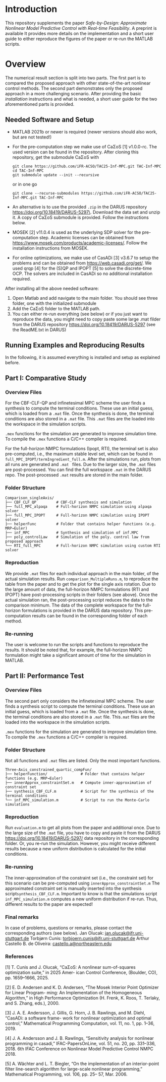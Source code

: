 # Introduction

This repository supplements the paper *Safe-by-Design: Approximate Nonlinear Model Predictive Control with Real-time Feasibility*. A preprint is available 
It provides more details on the implementation and a short user guide to either reproduce
the figures of the paper or re-run the MATLAB scripts.

# Overview

The numerical result section is split into two parts. The first part is
to compared the proposed approach with other state-of-the-art nonlinear
control methods. The second part demonstrates only the proposed approach
in a more challenging scenario. After providing the basic *installation*
instructions and what is needed, a short user guide for the two
aforementioned parts is provided.

## Needed Software and Setup

- MATLAB 2021b or newer is required (newer versions should also work,
  but are not tested!)

- For the pre-computation step we make use of
  CaΣoS [1] v1.0.0-rc. The used version can be found
  in the repository. After cloning this repository, get the submodule
  CaΣoS with
  ```
  git clone https://github.com/iFR-ACSO/TAC25-Inf-MPC.git TAC-Inf-MPC
  cd TAC-Inf-MPC
  git submodule update --init --recursive
  ```
  or in one go
  ```
  git clone --recurse-submodules https://github.com/iFR-ACSO/TAC25-Inf-MPC.git TAC-Inf-MPC

  ```


- An alternative is to use the provided `.zip` in the DARUS repository <https://doi.org/10.18419/DARUS-5297\>. Download the data set and unzip it. A copy of CaΣoS submodule is provided.
  Follow the instructions below. 

- MOSEK [2] v11.0.4 is used as the underlying SDP
  solver for the pre-computation step. Academic licenses can be obtained
  from <https://www.mosek.com/products/academic-licenses/>. Follow the
  installation instructions from MOSEK.

- For online optimizations, we make use of
  CasADi [3] v3.6.7 to setup the problems and can
  be obtained from <https://web.casadi.org/get/>. We used
  qrqp [4] for the (S)QP and
  IPOPT [5] to solve the discrete-time OCP.
  The solvers are included in CasADi so no additional installation
  required.

After installing all the above needed software:

1. Open Matlab and add navigate to the main folder. You should see three folder, one with the initialized submodule
2. Add the CaΣoS folder to the MATLAB path.
3. You can either re-run everything (see below) or if you just want to reproduce the data, you might need to copy paste some large .mat filder from the DARUS repository  https://doi.org/10.18419/DARUS-5297 (see the ReadME.txt in DARUS)


## Running Examples and Reproducing Results

In the following, it is assumed everything is installed and setup as
explained before.

## Part I: Comparative Study

### Overview Files

For the CBF-CLF-QP and infinetesimal MPC scheme the user finds a synthesis
to compute the terminal conditions. These use an initial guess, which is
loaded from a `.mat` file. Once the synthesis is done, the terminal
conditions are also stored in a `.mat` file. This `.mat` files are the
loaded into the workspace in the simulation scripts.

`.mex` functions for the simulation are generated to improve simulation
time. To compile the `.mex` functions a C/C++ compiler is required.

For the full-horizon NMPC formulations (Ipopt, RTI), the terminal set is
also pre-computed, i.e., the maximum stable level set, which can be
found in `full_MPC_IPOPT/termIngredient_full.m`. After the simulations
run, plots from all runs are generated and `.mat ` files. Due to the larger size, the `.mat` files are post-processed. You can find the full workspace `.mat` in the DARUS repo. The post-processed `.mat`
results are stored in the main folder.

### Folder Structure

```text
Comparison_singleAxis/
├── CBF_CLF_QP         # CBF-CLF synthesis and simulation
├── full_MPC_alpaqa    # Full-horizon NMPC simulation using alpaqa solver
├── full_MPC_IPOPT     # Full-horizon NMPC simulation using IPOPT solver
├── helperFunc         # Folder that contains helper functions (e.g. MRP→Euler)
├── inf_MPC            # Synthesis and simulation of inf.MPC
├── poly_controlLaw    # Simulation of the poly. control law from proposed approach
└── RTI_full_MPC       # Full-horizon NMPC simulation using custom RTI solver
```


### Reproduction

We provide `.mat` files for each individual approach in the main folder, of the
actual simulation results. Run `comparison_MultipleRuns.m`, to reproduce
the table from the paper and to get the plot for the single axis
rotation. Due to the large amount of data, the full-horizon NMPC
formulations (RTI and IPOPT) have post-processing scripts in their
folders (see above). Once the actual simulation ran, the post-processing script
reduces the data to the comparison minimum. The data of the complete
workspace for the full-horizon formulations is provided in the DARUS data repository. This pre-computation results can be found in the corresponding folder of each method.

### Re-running 

The user is welcome to run the scripts and functions to reproduce the results. It should be noted
that, for example, the full-horizon NMPC formulation might take a
significant amount of time for the simulation in MATLAB.

## Part II: Performance Test

### Overview Files

The second part only considers the infinetesimal MPC scheme. The user
finds a synthesis script to compute the terminal conditions. These use an
initial guess, which is loaded from a `.mat` file. Once the synthesis is
done, the terminal conditions are also stored in a `.mat` file. 
This`.mat` files are the loaded into the workspace in the simulation
scripts.

`.mex` functions for the simulation are generated to improve simulation
time. To compile the `.mex` functions a C/C++ compiler is required.

### Folder Structure

Not all functions and `.mat` files are listed. Only the most important
functions.
```text
Three-Axis_constrained_quartic_compFun/
├── helperFunction/               # Folder that contains helper functions (e.g. MRP→Euler)
├── innerApprox_constraintSet.m   # Compute inner-approximation of constraint set
├── synthesis_CBF_CLF.m           # Script for the synthesis of the terminal conditions
└── inf_MPC_simulation.m          # Script to run the Monte-Carlo simulations
```


### Reproduction

Run `evaluation.m` to get all plots from the paper and additional once. Due to the large size of the `.mat` file, you have to copy and paste it from the DARUS <https://doi.org/10.18419/DARUS-5297/> data repository in the corresponding folder. Or, you re-run the simulation. However, you might receive different results because a new uniform distribution is calculated for the initial conditions.

### Re-running

The inner-approximation of the constraint set (i.e., the constraint set)
for this scenario can be pre-computed using `innerApprox_constraintSet.m`
The approximated constraint set is manually inserted into the synthesis
script`synthesis_CBF_CLF.m`. Important to know is that the simulations
script `inf_MPC_simulation.m` computes a new uniform distribution if
re-run. Thus, different results to the paper are expected!


### Final remarks
In case of problems, questions or remarks, please contact the corresponding authors (see below). 
Jan Olucak: jan.olucak@ifr.uni-stuttgart.de
Torbjørn Cunis: torbjoern.cunis@ifr.uni-stuttgart.de
Arthur Castello B. de Oliveira: castello.a@northeastern.edu

### References


[1] T. Cunis and J. Olucak, “CaΣoS: A nonlinear sum-of-squares optimization suite,” in 2025 Amer-
ican Control Conference, (Boulder, CO), pp. 1659–1666, 2025.

[2] E. D. Andersen and K. D. Andersen, “The Mosek Interior Point Optimizer for Linear Program-
ming: An Implementation of the Homogeneous Algorithm,” in High Performance Optimization
(H. Frenk, K. Roos, T. Terlaky, and S. Zhang, eds.), 2000.

[3] J. A. E. Andersson, J. Gillis, G. Horn, J. B. Rawlings, and M. Diehl, “CasADi: a software frame-
work for nonlinear optimization and optimal control,” Mathematical Programming Computation,
vol. 11, no. 1, pp. 1–36, 2019.

[4] J. A. Andersson and J. B. Rawlings, “Sensitivity analysis for nonlinear programming in casadi,”
IFAC-PapersOnLine, vol. 51, no. 20, pp. 331–336, 2018. 6th IFAC Conference on Nonlinear
Model Predictive Control NMPC 2018.

[5] A. Wächter and L. T. Biegler, “On the implementation of an interior-point filter line-search
algorithm for large-scale nonlinear programming,” Mathematical Programming, vol. 106, pp. 25–
57, Mar. 2006.

